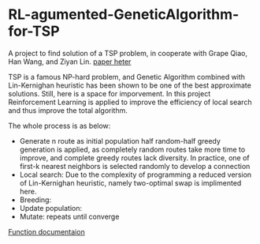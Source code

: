 # RL-agumented-GeneticAlgorithm-for-TSP
A project to find solution of a TSP problem, in cooperate with Grape Qiao, Han Wang, and Ziyan Lin. [paper heter](./553.667-FinalReport-JFan,HWang,XQiu,ZLin.pdf)

TSP is a famous NP-hard problem, and Genetic Algorithm combined with Lin-Kernighan heuristic has been shown to be one of the best approximate solutions. Still, here is a space for imporvement. In this project Reinforcement Learning is applied to improve the efficiency of local search and thus improve the total algorithm. 

The whole process is as below:
 - Generate n route as initial population
 	half random-half greedy  generation is applied, as completely random routes take more time to improve, and complete greedy routes lack diversity.
 	In practice, one of first-k nearest neighbors is selected randomly to develop a connection
 - Local search: Due to the complexity of programming a reduced version of Lin-Kernighan heuristic, namely two-optimal swap is implimented here. 
 - Breeding:
 - Update population:
 - Mutate:
 repeats until converge

[Function documentaion](./function.md)
